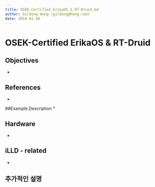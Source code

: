 ```yaml
---
title: OSEK-Certified ErikaOS & RT-Druid.md
author: Gildong Hong (gildong@hong.com)  
date: 2018-01-30
---
```


# OSEK-Certified ErikaOS & RT-Druid

## Objectives
*

## References
*

##Example Description 
*

## Hardware
* ​

## iLLD - related
*

## 추가적인 설명